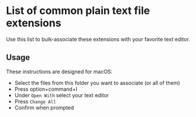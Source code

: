 # List of common plain text file extensions

Use this list to bulk-associate these extensions with your favorite text editor.

## Usage

These instructions are designed for macOS:

- Select the files from this folder you want to associate (or all of them)
- Press option+command+I
- Under `Open With` select your text editor
- Press `Change All`
- Confirm when prompted
